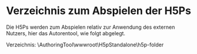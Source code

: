 # Verzeichnis zum Abspielen der H5Ps

Die H5Ps werden zum Abspielen relativ zur Anwendung des externen Nutzers, 
hier das Autorentool, wie folgt abgelegt. 

Verzeichnis: \AuthoringTool\wwwroot\H5pStandalone\h5p-folder